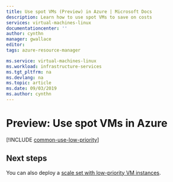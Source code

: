 ```yaml
---
title: Use spot VMs (Preview) in Azure | Microsoft Docs
description: Learn how to use spot VMs to save on costs
services: virtual-machines-linux
documentationcenter: ''
author: cynthn
manager: gwallace
editor:
tags: azure-resource-manager

ms.service: virtual-machines-linux
ms.workload: infrastructure-services
ms.tgt_pltfrm: na
ms.devlang: na
ms.topic: article
ms.date: 09/03/2019
ms.author: cynthn
---
```



# Preview: Use spot VMs in Azure


[!INCLUDE [common-use-low-priority](../common-use-low-priority.md)] 



## Next steps
You can also deploy a [scale set with low-priority VM instances](../../virtual-machine-scale-sets/virtual-machine-scale-sets-use-low-priority.md).
